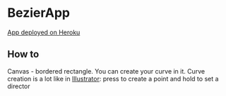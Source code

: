 # BezierApp

[App deployed on Heroku](http://bezier-app.herokuapp.com/)

## How to

Canvas - bordered rectangle. You can create your curve in it.
Curve creation is a lot like in [Illustrator](https://www.adobe.com/products/illustrator.html?gclid=CjwKCAjw36DpBRAYEiwAmVVDMJ_iHVi26npblzps59XqZVSWYEPNNMWhFqdvBgw2lPIUByKZstjIqBoCNLsQAvD_BwE&sdid=KKQLE&mv=search&ef_id=CjwKCAjw36DpBRAYEiwAmVVDMJ_iHVi26npblzps59XqZVSWYEPNNMWhFqdvBgw2lPIUByKZstjIqBoCNLsQAvD_BwE:G:s&s_kwcid=AL!3085!3!247426699328!e!!g!!adobe%20illustrator): press to create a point and hold to set a director
